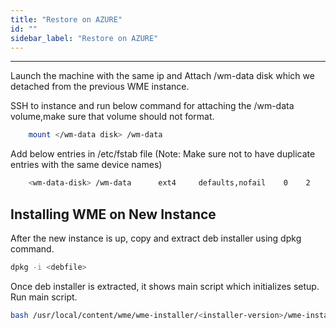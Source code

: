 ```yaml
---
title: "Restore on AZURE"
id: ""
sidebar_label: "Restore on AZURE"
---
```

---


Launch the machine with the same ip and Attach /wm-data disk which we detached from the previous WME instance.

SSH to instance and run below command for attaching the /wm-data volume,make sure that volume should not format.

```bash
    mount </wm-data disk> /wm-data
```

Add below entries in /etc/fstab file (Note: Make sure not to have duplicate entries with the same device names)

```bash
    <wm-data-disk> /wm-data      ext4     defaults,nofail    0    2
```

## Installing WME on New Instance

After the new instance is up, copy and extract deb installer using dpkg command.

```bash
dpkg -i <debfile>
```

Once deb installer is extracted, it shows main script which initializes setup. Run main script. 

```bash
bash /usr/local/content/wme/wme-installer/<installer-version>/wme-installer.sh```